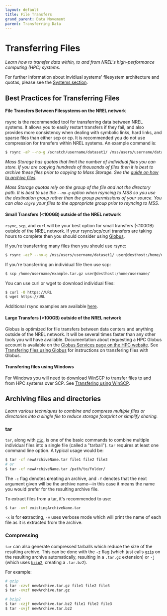 ```yaml
---
layout: default
title: File Transfers
grand_parent: Data Movement
parent: Transferring Data
---
```


# Transferring Files

*Learn how to transfer data within, to and from NREL's high-performance computing (HPC) systems.*

For further information about invidiual systems' filesystem architecture and quotas, please see the [Systems section](../../Systems/). 

## Best Practices for Transferring Files

#### File Transfers Between Filesystems on the NREL network

rsync is the recommended tool for transferring data between NREL systems. It allows you to easily restart transfers if they fail, and also provides more consistency when dealing with symbolic links, hard links, and sparse files than either scp or cp. It is recommended you do not use compression for transfers within NREL systems. An example command is:

```bash
$ rsync -aP --no-g /scratch/username/dataset1/ /mss/users/username/dataset1/
```

*Mass Storage has quotas that limit the number of individual files you can store. If you are copying hundreds of thousands of files then it is best to archive these files prior to copying to Mass Storage. See the [guide on how to archive files](#archiving-files-and-directories).*

*Mass Storage quotas rely on the group of the file and not the directory path. It is best to use the `--no-g` option when rsyncing to MSS so you use the destination group rather than the group permissions of your source.  You can also `chgrp` your files to the appropriate group prior to rsyncing to MSS.*

#### Small Transfers (<100GB) outside of the NREL network
`rsync`, `scp`, and `curl` will be your best option for small transfers (<100GB) outside of the NREL network. If your rsync/scp/curl transfers are taking hours to complete then you should consider using [Globus](globus.md).

If you're transferring many files then you should use rsync:

```bash
$ rsync -azP --no-g /mss/users/username/dataset1/ user@desthost:/home/username/dataset1/
```

If you're transferring an individual file then use scp:

```bash
$ scp /home/username/example.tar.gz user@desthost:/home/username/
```

You can use curl or wget to download individual files:
```bash
$ curl -O https://URL
$ wget https://URL
```

Additional rsync examples are available [here](https://github.com/NREL/HPC/tree/master/general/data-transfer).

#### Large Transfers (>100GB) outside of the NREL network

Globus is optimized for file transfers between data centers and anything outside of the NREL network. It will be several times faster than any other tools you will have available. Documentation about requesting a HPC Globus account is available on the [Globus Services page on the HPC website](https://www.nrel.gov/hpc/globus-file-transfer.html).  See [Transfering files using Globus](globus.md) for instructions on transfering files with Globus.

#### Transfering files using Windows
For Windows you will need to download WinSCP to transfer files to and from HPC systems over SCP. See [Transfering using WinSCP](https://www.nrel.gov/hpc/winscp-file-transfer.html).


## Archiving files and directories

*Learn various techniques to combine and compress multiple files or directories into a single file to reduce storage footprint or simplify sharing.*

### tar

`tar`, along with [`zip`](#zip), is one of the basic commands to combine multiple individual files into a single file (called a "tarball"). `tar` requires at least one command line option. A typical usage would be:
```bash
$ tar -cf newArchiveName.tar file1 file2 file3
# or
$ tar -cf newArchiveName.tar /path/to/folder/
```

The `-c` flag denotes **c**reating an archive, and `-f` denotes that the next argument given will be the archive name&mdash;in this case it means the name you would prefer for the resulting archive file. 

To extract files from a tar, it's recommended to use:
```bash
$ tar -xvf existingArchiveName.tar
```
`-x` is for **ex**tracting, `-v` uses **v**erbose mode which will print the name of each file as it is extracted from the archive.

### Compressing

`tar` can also generate compressed tarballs which reduce the size of the resulting archive. This can be done with the `-z` flag (which just calls [`gzip`](#gzip) on the resulting archive automatically, resulting in a `.tar.gz` extension) or `-j` (which uses [`bzip2`](#bzip2), creating a `.tar.bz2`).

For example:

```bash
# gzip
$ tar -czvf newArchive.tar.gz file1 file2 file3
$ tar -xvzf newArchive.tar.gz

# bzip2
$ tar -czjf newArchive.tar.bz2 file1 file2 file3
$ tar -xvjf newArchive.tar.bz2
```
